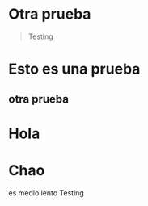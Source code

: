 # Otra prueba

> Testing

# Esto es una prueba

## otra prueba

# Hola


# Chao

es medio lento Testing